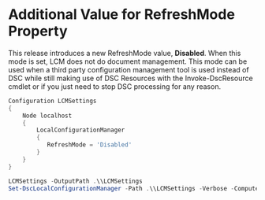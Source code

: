 # Additional Value for RefreshMode Property

This release introduces a new RefreshMode value, **Disabled**. When this mode is set, LCM does not do document management. This mode can be used when a third party configuration management tool is used instead of DSC while still making use of DSC Resources with the Invoke-DscResource cmdlet or if you just need to stop DSC processing for any reason.
```powershell
Configuration LCMSettings
{
    Node localhost
    {
        LocalConfigurationManager
        {
           RefreshMode = 'Disabled'
        }
    }
}

LCMSettings -OutputPath .\\LCMSettings
Set-DscLocalConfigurationManager -Path .\\LCMSettings -Verbose -ComputerName localhost
```

